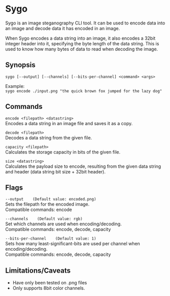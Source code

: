 # Sygo
Sygo is an image steganography CLI tool. It can be used to encode data into an image and decode data it has encoded in an image.

When Sygo encodes a data string into an image, it also encodes a 32bit integer header into it, specifying the byte length of the data string. This is used to know how many bytes of data to read when decoding the image.

## Synopsis
```sygo [--output] [--channels] [--bits-per-channel] <command> <args>```

Example:  
```sygo encode ./input.png "the quick brown fox jumped for the lazy dog"```

## Commands
```encode <filepath> <datastring>```  
Encodes a data string in an image file and saves it as a copy.

```decode <filepath>```  
Decodes a data string from the given file.

```capacity <filepath>```  
Calculates the storage capacity in bits of the given file.

```size <datastring>```  
Calculates the payload size to encode, resulting from the given data string and header (data string bit size + 32bit header).

      
## Flags
```--output    (Default value: encoded.png)```  
   Sets the filepath for the encoded image.  
   Compatible commands: encode
   
```--channels    (Default value: rgb)```  
   Set which channels are used when encoding/decoding.  
   Compatible commands: encode, decode, capacity
   
```--bits-per-channel    (Default value: 1)```  
   Sets how many least-significant-bits are used per channel when encoding/decoding.  
   Compatible commands: encode, decode, capacity

## Limitations/Caveats

- Have only been tested on .png files
- Only supports 8bit color channels.
